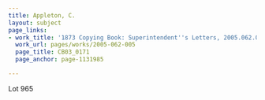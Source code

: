 ```yaml
---
title: Appleton, C.
layout: subject
page_links:
- work_title: '1873 Copying Book: Superintendent''s Letters, 2005.062.005'
  work_url: pages/works/2005-062-005
  page_title: CB03_0171
  page_anchor: page-1131985

---
```

<p>Lot 965</p>